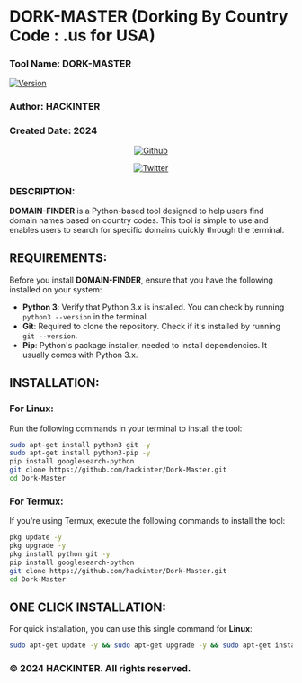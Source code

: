 # DORK-MASTER (Dorking By Country Code : .us for USA)
### Tool Name: DORK-MASTER  
[![Version](https://img.shields.io/badge/Version-1.0.1-blue?style=for-the-badge&logo=github)](https://github.com/hackinter/Dork-Master)  
### Author: HACKINTER  
### Created Date: 2024  

<p align="center">
<a href="https://github.com/hackinter"><img title="Github" src="https://img.shields.io/badge/hackinter-grey?style=for-the-badge&logo=github"></a>
</p>
<p align="center"> 
<a href="https://x.com/_anonix_z"><img title="Twitter" src="https://img.shields.io/badge/Twitter-HACKINTER-lightgrey?style=for-the-badge&logo=twitter"></a>
</p>

### DESCRIPTION:
**DOMAIN-FINDER** is a Python-based tool designed to help users find domain names based on country codes. This tool is simple to use and enables users to search for specific domains quickly through the terminal.

## REQUIREMENTS:
Before you install **DOMAIN-FINDER**, ensure that you have the following installed on your system:

- **Python 3**: Verify that Python 3.x is installed. You can check by running `python3 --version` in the terminal.
- **Git**: Required to clone the repository. Check if it's installed by running `git --version`.
- **Pip**: Python's package installer, needed to install dependencies. It usually comes with Python 3.x.

## INSTALLATION:

### For Linux:
Run the following commands in your terminal to install the tool:

```bash
sudo apt-get install python3 git -y
sudo apt-get install python3-pip -y
pip install googlesearch-python
git clone https://github.com/hackinter/Dork-Master.git
cd Dork-Master
```

### For Termux:
If you're using Termux, execute the following commands to install the tool:

```bash
pkg update -y
pkg upgrade -y
pkg install python git -y
pip install googlesearch-python
git clone https://github.com/hackinter/Dork-Master.git
cd Dork-Master
```

## ONE CLICK INSTALLATION:
For quick installation, you can use this single command for **Linux**:

```bash
sudo apt-get update -y && sudo apt-get upgrade -y && sudo apt-get install python3 git -y && sudo apt-get install python3-pip -y && pip install googlesearch-python && git clone https://github.com/hackinter/Dork-Master.git && cd Dork-Master 
```

### © 2024 HACKINTER. All rights reserved.
